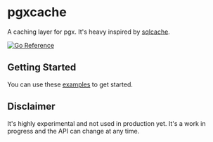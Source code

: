 # pgxcache

A caching layer for pgx. It's heavy inspired by [sqlcache](https://github.com/prashanthpai/sqlcache).

[![Go Reference](https://pkg.go.dev/badge/github.com/pgx-contrib/pgxcache.svg)](https://pkg.go.dev/github.com/pgx-contrib/pgxcache)

## Getting Started

You can use these [examples](https://pkg.go.dev/github.com/pgx-contrib/pgxcache#pkg-examples) to get started.

## Disclaimer

It's highly experimental and not used in production yet.
It's a work in progress and the API can change at any time.
